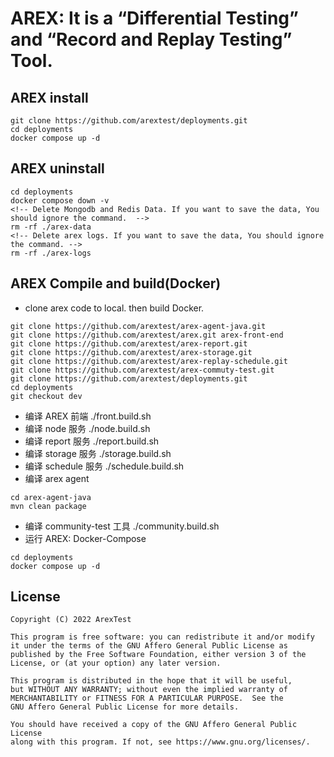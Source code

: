 # AREX: It is a “Differential Testing” and “Record and Replay Testing” Tool.

## AREX install

```
git clone https://github.com/arextest/deployments.git
cd deployments
docker compose up -d
```

## AREX uninstall

```
cd deployments
docker compose down -v
<!-- Delete Mongodb and Redis Data. If you want to save the data, You should ignore the command.  -->
rm -rf ./arex-data
<!-- Delete arex logs. If you want to save the data, You should ignore the command. -->
rm -rf ./arex-logs
```

## AREX Compile and build(Docker)

- clone arex code to local. then build Docker.

```
git clone https://github.com/arextest/arex-agent-java.git
git clone https://github.com/arextest/arex.git arex-front-end
git clone https://github.com/arextest/arex-report.git
git clone https://github.com/arextest/arex-storage.git
git clone https://github.com/arextest/arex-replay-schedule.git
git clone https://github.com/arextest/arex-commuty-test.git
git clone https://github.com/arextest/deployments.git
cd deployments
git checkout dev
```

- 编译 AREX 前端 ./front.build.sh
- 编译 node 服务 ./node.build.sh
- 编译 report 服务 ./report.build.sh
- 编译 storage 服务 ./storage.build.sh
- 编译 schedule 服务 ./schedule.build.sh
- 编译 arex agent

```
cd arex-agent-java
mvn clean package
```

- 编译 community-test 工具 ./community.build.sh
- 运行 AREX: Docker-Compose

```
cd deployments
docker compose up -d
```

## License

    Copyright (C) 2022 ArexTest

    This program is free software: you can redistribute it and/or modify
    it under the terms of the GNU Affero General Public License as
    published by the Free Software Foundation, either version 3 of the
    License, or (at your option) any later version.

    This program is distributed in the hope that it will be useful,
    but WITHOUT ANY WARRANTY; without even the implied warranty of
    MERCHANTABILITY or FITNESS FOR A PARTICULAR PURPOSE.  See the
    GNU Affero General Public License for more details.

    You should have received a copy of the GNU Affero General Public License
    along with this program. If not, see https://www.gnu.org/licenses/.
